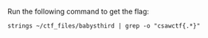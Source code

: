 Run the following command to get the flag:

```
strings ~/ctf_files/babysthird | grep -o "csawctf{.*}" 
```
